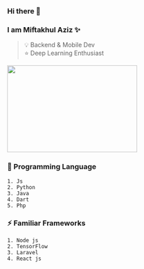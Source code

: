 ### Hi there 👋

### I am Miftakhul Aziz ✨ 

> 💡 Backend & Mobile Dev  
> ⭐ Deep Learning Enthusiast


<img float="right" margin-right="20em" height="200em" width="300em" src="https://github-readme-stats.vercel.app/api?hide_border=false&username=miftakhulaziz03&theme=default&show_icons=true" />

### 🌱 Programming Language
```
1. Js
2. Python
3. Java
4. Dart
5. Php
```

### ⚡ Familiar Frameworks
```
1. Node js
2. TensorFlow
3. Laravel
4. React js
```


<!--
**mift019/mift019** is a ✨ _special_ ✨ repository because its `README.md` (this file) appears on your GitHub profile.

Here are some ideas to get you started:

- 🔭 I’m currently working on ...
- 🌱 I’m currently learning ...
- 👯 I’m looking to collaborate on ...
- 🤔 I’m looking for help with ...
- 💬 Ask me about ...
- 📫 How to reach me: ...
- 😄 Pronouns: ...
- ⚡ Fun fact: ...

-->
